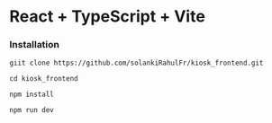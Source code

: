 # React + TypeScript + Vite


### Installation

```
giit clone https://github.com/solankiRahulFr/kiosk_frontend.git

cd kiosk_frontend

npm install

npm run dev
```
